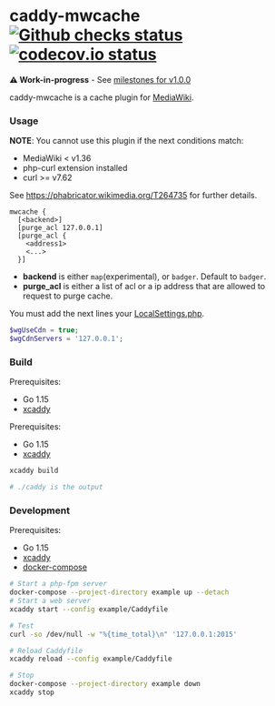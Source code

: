 # caddy-mwcache [![Github checks status]][github checks link] [![codecov.io status]][codecov.io link]

**⚠️ Work-in-progress** - See [milestones for v1.0.0](https://github.com/femiwiki/caddy-mwcache/milestone/1)

caddy-mwcache is a cache plugin for [MediaWiki].

### Usage

**NOTE**: You cannot use this plugin if the next conditions match:

- MediaWiki < v1.36
- php-curl extension installed
- curl >= v7.62

See https://phabricator.wikimedia.org/T264735 for further details.

```caddyfile
mwcache {
  [<backend>]
  [purge_acl 127.0.0.1]
  [purge_acl {
    <address1>
    <...>
  }]
```

- **backend** is either `map`(experimental), or `badger`. Default to `badger`.
- **purge_acl** is either a list of acl or a ip address that are allowed to request to purge cache.

You must add the next lines your [LocalSettings.php].

```php
$wgUseCdn = true;
$wgCdnServers = '127.0.0.1';
```

### Build

Prerequisites:

- Go 1.15
- [xcaddy]

Prerequisites:

- Go 1.15
- [xcaddy]

```bash
xcaddy build

# ./caddy is the output
```

### Development

Prerequisites:

- Go 1.15
- [xcaddy]
- [docker-compose]

```bash
# Start a php-fpm server
docker-compose --project-directory example up --detach
# Start a web server
xcaddy start --config example/Caddyfile

# Test
curl -so /dev/null -w "%{time_total}\n" '127.0.0.1:2015'

# Reload Caddyfile
xcaddy reload --config example/Caddyfile

# Stop
docker-compose --project-directory example down
xcaddy stop
```

[github checks status]: https://badgen.net/github/checks/femiwiki/caddy-mwcache
[github checks link]: https://github.com/femiwiki/caddy-mwcache/actions
[codecov.io status]: https://badgen.net/codecov/c/github/femiwiki/caddy-mwcache
[codecov.io link]: https://codecov.io/gh/femiwiki/caddy-mwcache
[mediawiki]: https://www.mediawiki.org
[xcaddy]: https://github.com/caddyserver/xcaddy
[docker-compose]: https://docs.docker.com/compose/
[localsettings.php]: https://www.mediawiki.org/wiki/Manual:LocalSettings.php
